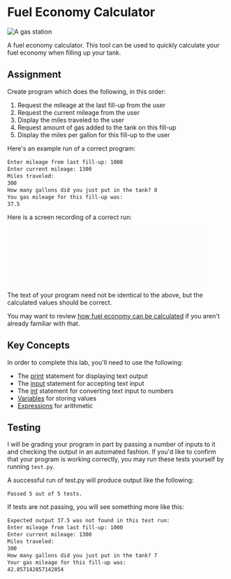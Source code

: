 Fuel Economy Calculator
=======================

![A gas station](https://upload.wikimedia.org/wikipedia/commons/thumb/b/b8/Bp_station_zanesville_ohio.jpg/640px-Bp_station_zanesville_ohio.jpg)

A fuel economy calculator. This tool can be used to quickly calculate your fuel economy when filling up your tank.

Assignment
----------

Create program which does the following, in this order:

1. Request the mileage at the last fill-up from the user
2. Request the current mileage from the user
3. Display the miles traveled to the user
4. Request amount of gas added to the tank on this fill-up
5. Display the miles per gallon for this fill-up to the user

Here's an example run of a correct program:

    Enter mileage from last fill-up: 1000
    Enter current mileage: 1300
    Miles traveled: 
    300
    How many gallons did you just put in the tank? 8
    You gas mileage for this fill-up was: 
    37.5

Here is a screen recording of a correct run:

![Demo of program running](demo.gif)

The text of your program need not be identical to the above, but the calculated values should be correct.

You may want to review [how fuel economy can be calculated](https://www.wikihow.com/Calculate-Your-Car%27s-Fuel-Efficiency-(MPG)) if you aren't already familiar with that.

Key Concepts
------------

In order to complete this lab, you'll need to use the following:

- The [print](https://docs.python.org/3/library/functions.html#print) statement for displaying text output
- The [input](https://docs.python.org/3/library/functions.html#input) statement for accepting text input
- The [int](https://docs.python.org/3/library/functions.html#int) statement for converting text input to numbers
- [Variables](https://www.py4e.com/html3/02-variables#variables) for storing values
- [Expressions](https://www.py4e.com/html3/02-variables#expressions) for arithmetic

Testing
-------

I will be grading your program in part by passing a number of inputs to it and checking the output in an automated fashion. If you'd like to confirm that your program is working correctly, you may run these tests yourself by running `test.py`.

A successful run of test.py will produce output like the following:

```
Passed 5 out of 5 tests.
```

If tests are not passing, you will see something more like this:

```
Expected output 37.5 was not found in this test run:
Enter mileage from last fill-up: 1000
Enter current mileage: 1300
Miles traveled: 
300
How many gallons did you just put in the tank? 7
Your gas mileage for this fill-up was: 
42.857142857142854
```
